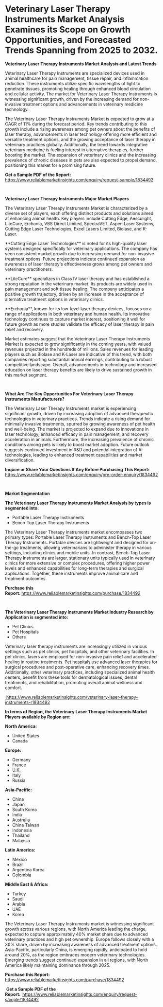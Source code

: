<p><h1>Veterinary Laser Therapy Instruments Market Analysis Examines its Scope on Growth Opportunities, and Forecasted Trends Spanning from 2025 to 2032.</h1></p><p><strong>Veterinary Laser Therapy Instruments Market Analysis and Latest Trends</strong></p>
<p><p>Veterinary Laser Therapy Instruments are specialized devices used in animal healthcare for pain management, tissue repair, and inflammation reduction. These instruments utilize specific wavelengths of light to penetrate tissues, promoting healing through enhanced blood circulation and cellular activity. The market for Veterinary Laser Therapy Instruments is witnessing significant growth, driven by the increasing demand for non-invasive treatment options and advancements in veterinary medicine technology.</p><p>The Veterinary Laser Therapy Instruments Market is expected to grow at a CAGR of 11% during the forecast period. Key trends contributing to this growth include a rising awareness among pet owners about the benefits of laser therapy, advancements in laser technology offering more efficient and versatile treatment options, and the growing acceptance of laser therapy in veterinary practices globally. Additionally, the trend towards integrative veterinary medicine is fueling interest in alternative therapies, further boosting the market. The expansion of veterinary clinics and the increasing prevalence of chronic diseases in pets are also expected to propel demand, positioning this market for a promising future.</p></p>
<p><strong>Get a Sample PDF of the Report:&nbsp;</strong> <a href="https://www.reliablemarketinsights.com/enquiry/request-sample/1834492?utm_campaign=3020&utm_medium=2&utm_source=Github&utm_content=ia&utm_term=14042025&utm_id=veterinary-laser-therapy-instruments">https://www.reliablemarketinsights.com/enquiry/request-sample/1834492</a></p>
<p>&nbsp;</p>
<p><strong>Veterinary Laser Therapy Instruments Major Market Players</strong></p>
<p><p>The Veterinary Laser Therapy Instruments Market is characterized by a diverse set of players, each offering distinct products and solutions aimed at enhancing animal health. Key players include Cutting Edge, Aesculight, LiteCure, Erchonia, VBS Direct Limited, SpectraVET, Aspen Laser Systems, Cutting Edge Laser Technologies, Excel Lasers Limited, Biolase, and K-Laser.</p><p>**Cutting Edge Laser Technologies** is noted for its high-quality laser systems designed specifically for veterinary applications. The company has seen consistent market growth due to increasing demand for non-invasive treatment options. Future projections indicate continued expansion as awareness of laser therapy's effectiveness grows among pet owners and veterinary practitioners.</p><p>**LiteCure** specializes in Class IV laser therapy and has established a strong reputation in the veterinary market. Its products are widely used in pain management and soft tissue healing. The company anticipates a positive growth trajectory, driven by an increase in the acceptance of alternative treatment options in veterinary clinics.</p><p>**Erchonia**, known for its low-level laser therapy devices, focuses on a range of applications in both veterinary and human health. Its innovative technology continues to capture market interest, positioning it well for future growth as more studies validate the efficacy of laser therapy in pain relief and recovery.</p><p>Market estimates suggest that the Veterinary Laser Therapy Instruments Market is expected to grow significantly in the coming years, with valued revenues projected in the hundreds of millions. Sales revenues for leading players such as Biolase and K-Laser are indicative of this trend, with both companies reporting substantial annual earnings, contributing to a robust competitive landscape. Overall, advancements in technology and increased education on laser therapy benefits are likely to drive sustained growth in this market segment.</p></p>
<p>&nbsp;</p>
<p><strong>What Are The Key Opportunities For Veterinary Laser Therapy Instruments Manufacturers?</strong></p>
<p><p>The Veterinary Laser Therapy Instruments market is experiencing significant growth, driven by increasing adoption of advanced therapeutic technologies in veterinary practices. Trends indicate a rising demand for minimally invasive treatments, spurred by growing awareness of pet health and well-being. The market is projected to expand due to innovations in laser technology, enhanced efficacy in pain management, and recovery acceleration in animals. Furthermore, the increasing prevalence of chronic conditions among pets is likely to boost market adoption. Future outlook suggests continued investment in R&D and potential integration of AI technologies, leading to enhanced treatment capabilities and market diversification.</p></p>
<p><strong>Inquire or Share Your Questions If Any Before Purchasing This Report:</strong> <a href="https://www.reliablemarketinsights.com/enquiry/pre-order-enquiry/1834492?utm_campaign=3020&utm_medium=2&utm_source=Github&utm_content=ia&utm_term=14042025&utm_id=veterinary-laser-therapy-instruments">https://www.reliablemarketinsights.com/enquiry/pre-order-enquiry/1834492</a></p>
<p>&nbsp;</p>
<p><strong>Market Segmentation</strong></p>
<p><strong>The Veterinary Laser Therapy Instruments Market Analysis by types is segmented into:</strong></p>
<p><ul><li>Portable Laser Therapy Instruments</li><li>Bench-Top Laser Therapy Instruments</li></ul></p>
<p><p>The Veterinary Laser Therapy Instruments market encompasses two primary types: Portable Laser Therapy Instruments and Bench-Top Laser Therapy Instruments. Portable devices are lightweight and designed for on-the-go treatments, allowing veterinarians to administer therapy in various settings, including clinics and mobile units. In contrast, Bench-Top Laser Therapy Instruments are larger, stationary units typically used in veterinary clinics for more extensive or complex procedures, offering higher power levels and enhanced capabilities for long-term therapies and surgical applications. Together, these instruments improve animal care and treatment outcomes.</p></p>
<p><strong>Purchase this Report:&nbsp;</strong><a href="https://www.reliablemarketinsights.com/purchase/1834492?utm_campaign=3020&utm_medium=2&utm_source=Github&utm_content=ia&utm_term=14042025&utm_id=veterinary-laser-therapy-instruments">https://www.reliablemarketinsights.com/purchase/1834492</a></p>
<p>&nbsp;</p>
<p><strong>The Veterinary Laser Therapy Instruments Market Industry Research by Application is segmented into:</strong></p>
<p><ul><li>Pet Clinics</li><li>Pet Hospitals</li><li>Others</li></ul></p>
<p><p>Veterinary laser therapy instruments are increasingly utilized in various settings such as pet clinics, pet hospitals, and other veterinary facilities. In pet clinics, lasers are employed for non-invasive pain relief and accelerated healing in routine treatments. Pet hospitals use advanced laser therapies for surgical procedures and post-operative care, enhancing recovery times. Additionally, other veterinary practices, including specialized animal health centers, benefit from these tools for dermatological issues, dental treatments, and rehabilitation, promoting overall animal wellness and comfort.</p></p>
<p><a href="https://www.reliablemarketinsights.com/veterinary-laser-therapy-instruments-r1834492?utm_campaign=3020&utm_medium=2&utm_source=Github&utm_content=ia&utm_term=14042025&utm_id=veterinary-laser-therapy-instruments">&nbsp;https://www.reliablemarketinsights.com/veterinary-laser-therapy-instruments-r1834492</a></p>
<p><strong>In terms of Region, the Veterinary Laser Therapy Instruments Market Players available by Region are:</strong></p>
<p>
    <p> <strong> North America: </strong>
        <ul>
            <li>United States</li>
            <li>Canada</li>
        </ul>
        </p> 
    <p> <strong> Europe: </strong>
        <ul>
            <li>Germany</li>
            <li>France</li>
            <li>U.K.</li>
            <li>Italy</li>
            <li>Russia</li>
        </ul>
        </p> 
    <p> <strong> Asia-Pacific: </strong>
        <ul>
            <li>China</li>
            <li>Japan</li>
            <li>South Korea</li>
            <li>India</li>
            <li>Australia</li>
            <li>China Taiwan</li>
            <li>Indonesia</li>
            <li>Thailand</li>
            <li>Malaysia</li>
        </ul>
        </p> 
    <p> <strong> Latin America: </strong>
        <ul>
            <li>Mexico</li>
            <li>Brazil</li>
            <li>Argentina Korea</li>
            <li>Colombia</li>
        </ul>
        </p> 
    <p> <strong> Middle East & Africa: </strong>
        <ul>
            <li>Turkey</li>
            <li>Saudi</li>
            <li>Arabia</li>
            <li>UAE</li>
            <li>Korea</li>
        </ul>
    </p>
    </p>
<p><p>The Veterinary Laser Therapy Instruments market is witnessing significant growth across various regions, with North America leading the charge, expected to capture approximately 40% market share due to advanced veterinary practices and high pet ownership. Europe follows closely with a 30% share, driven by increasing awareness of advanced treatment options. Asia-Pacific, particularly China, is emerging rapidly, anticipated to hold around 20%, as the region embraces modern veterinary technologies. Emerging trends suggest continued expansion in all regions, with North America likely maintaining dominance through 2025.</p></p>
<p><strong>Purchase this Report: </strong><a href="https://www.reliablemarketinsights.com/purchase/1834492?utm_campaign=3020&utm_medium=2&utm_source=Github&utm_content=ia&utm_term=14042025&utm_id=veterinary-laser-therapy-instruments">https://www.reliablemarketinsights.com/purchase/1834492</a></p>
<p>&nbsp;<strong>Get a Sample PDF of the Report:&nbsp;&nbsp;</strong><a href="https://www.reliablemarketinsights.com/enquiry/request-sample/1834492?utm_campaign=3020&utm_medium=2&utm_source=Github&utm_content=ia&utm_term=14042025&utm_id=veterinary-laser-therapy-instruments">https://www.reliablemarketinsights.com/enquiry/request-sample/1834492</a></p>
<p><strong></strong></p>
<p><p></p><p></p><p></p></p>
